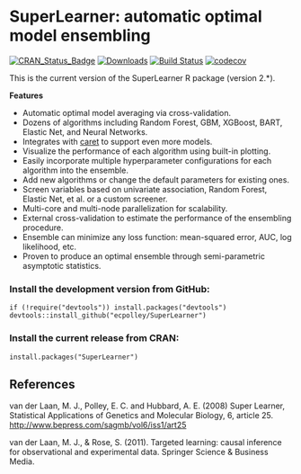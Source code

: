 # SuperLearner: automatic optimal model ensembling

[![CRAN_Status_Badge](http://www.r-pkg.org/badges/version/SuperLearner)](http://cran.r-project.org/web/packages/SuperLearner)
[![Downloads](http://cranlogs.r-pkg.org/badges/SuperLearner)](http://cran.rstudio.com/package=SuperLearner)
[![Build Status](https://travis-ci.org/ecpolley/SuperLearner.svg?branch=master)](https://travis-ci.org/ecpolley/SuperLearner)
[![codecov](https://codecov.io/gh/ecpolley/SuperLearner/branch/master/graph/badge.svg)](https://codecov.io/gh/ecpolley/SuperLearner)

This is the current version of the SuperLearner R package (version 2.*).

**Features**
* Automatic optimal model averaging via cross-validation.
* Dozens of algorithms including Random Forest, GBM, XGBoost, BART, Elastic Net, and Neural Networks.
* Integrates with [caret](http://github.com/topepo/caret) to support even more models.
* Visualize the performance of each algorithm using built-in plotting.
* Easily incorporate multiple hyperparameter configurations for each algorithm into the ensemble.
* Add new algorithms or change the default parameters for existing ones.
* Screen variables based on univariate association, Random Forest, Elastic Net, et al. or a custom screener.
* Multi-core and multi-node parallelization for scalability.
* External cross-validation to estimate the performance of the ensembling procedure.
* Ensemble can minimize any loss function: mean-squared error, AUC, log likelihood, etc.
* Proven to produce an optimal ensemble through semi-parametric asymptotic statistics.

### Install the development version from GitHub:

```
if (!require("devtools")) install.packages("devtools")
devtools::install_github("ecpolley/SuperLearner")
```

### Install the current release from CRAN:
```
install.packages("SuperLearner")
```

[devtools]: https://github.com/hadley/devtools
[CRAN]: https://cran.r-project.org/web/packages/SuperLearner/index.html

## References

van der Laan, M. J., Polley, E. C. and Hubbard, A. E. (2008) Super Learner, Statistical Applications of Genetics and Molecular Biology, 6, article 25. http://www.bepress.com/sagmb/vol6/iss1/art25

van der Laan, M. J., & Rose, S. (2011). Targeted learning: causal inference for observational and experimental data. Springer Science & Business Media.
